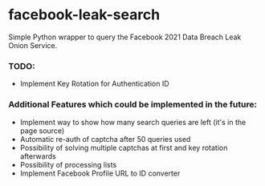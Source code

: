 # facebook-leak-search
Simple Python wrapper to query the Facebook 2021 Data Breach Leak Onion Service.

### TODO:
- Implement Key Rotation for Authentication ID

### Additional Features which could be implemented in the future:
- Implement way to show how many search queries are left (it's in the page source)
- Automatic re-auth of captcha after 50 queries used
- Possibility of solving multiple captchas at first and key rotation afterwards
- Possibility of processing lists
- Implement Facebook Profile URL to ID converter